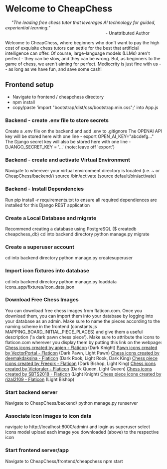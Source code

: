 # Welcome to CheapChess
&nbsp;&nbsp;&nbsp;&nbsp;&nbsp;_"The leading free chess tutor that leverages AI technology for guided, experiential learning."_\
                       - Unattributed Author

Welcome to CheapChess, where beginners who don't want to pay the high cost of exquisite chess tutors can settle for the best
that artificial intelligence can offer.  Of course, large-language models (LLMs) aren't perfect - they can be slow, and they
can be wrong.  But, as beginners to the game of chess, we aren't aiming for perfect.  Mediocrity is just fine with us --
as long as we have fun, and save some cash!

## Frontend setup
  - Navigate to frontend / cheapchess directory
  - npm install
  - copy/paste 'import "bootstrap/dist/css/bootstrap.min.css";' into App.js

### Backend - create .env file to store secrets
Create a .env file on the backend and add .env to .gitignore
The OPENAI API key will be stored here with one line - export OPEN_AI_KEY="abcdefg..."
The Django secret key will also be stored here with one line - DJANGO_SECRET_KEY = '...' (note: leave off 'export')

### Backend - create and activate Virtual Environment
Navigate to wherever your virtual environment directory is located (i.e. ~ or CheapChess/backend/)
source <virtual environment name>/bin/activate (source default/bin/activate)

### Backend - Install Dependencies
Run pip install -r requirements.txt to ensure all required dependiences are installed
for this Django REST application

### Create a Local Database and migrate
Recommend creating a database using PostgreSQL ($ createdb cheapchess_db)
cd into backend directory
python manage.py migrate

### Create a superuser account
cd into backend directory
python manage.py createsuperuser

### Import icon fixtures into database
cd into backend directory
python manage.py loaddata icons_app/fixtures/icon_data.json

### Download Free Chess Images
You can download free chess images from flaticon.com.  Once you download them, you can import them into your database
by logging into your database as an admin.  Make sure to name the pieces according to the naming scheme in the frontend
(constants.js  MAPPING_BOARD_INITIAL_PIECE_PLACES) and give them a useful description ('a dark pawn chess piece').
Make sure to attribute the icons to flaticon.com wherever you display them by putting this link on the webpage:
<a href="https://www.flaticon.com/free-icons/chess" title="chess icons">Chess icons created by apien - Flaticon</a> (Dark Knight)
<a href="https://www.flaticon.com/free-icons/pawn" title="pawn icons">Pawn icons created by VectorPortal - Flaticon</a> (Dark Pawn, Light Pawn)
<a href="https://www.flaticon.com/free-icons/chess" title="chess icons">Chess icons created by deemakdaksina - Flaticon</a> (Dark Rook, Light Rook, Dark King)
<a href="https://www.flaticon.com/free-icons/chess-piece" title="chess piece icons">Chess piece icons created by Freepik - Flaticon</a> (Dark Bishop, Light King)
<a href="https://www.flaticon.com/free-icons/chess" title="chess icons">Chess icons created by Victoruler - Flaticon</a> (Dark Queen, Light Queen)
<a href="https://www.flaticon.com/free-icons/chess" title="chess icons">Chess icons created by SBTS2018 - Flaticon</a> (Light Knight)
<a href="https://www.flaticon.com/free-icons/chess-piece" title="chess piece icons">Chess piece icons created by rizal2109 - Flaticon</a> (Light Bishop)

### Start backend server
Navigate to CheapChess/backend/
python manage.py runserver

### Associate icon images to icon data
navigate to http://localhost:8000/admin/  and login as superuser
select icons model
upload each image you downloaded (above) to the respective icon

### Start frontend server/app
Navigate to CheapChess/frontend/cheapchess
npm start



